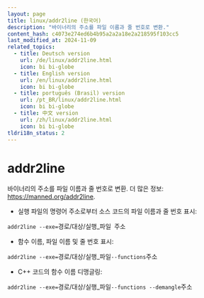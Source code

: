 ```yaml
---
layout: page
title: linux/addr2line (한국어)
description: "바이너리의 주소를 파일 이름과 줄 번호로 변환."
content_hash: c4073e274ed6b4b95a2a2a18e2a218595f103cc5
last_modified_at: 2024-11-09
related_topics:
  - title: Deutsch version
    url: /de/linux/addr2line.html
    icon: bi bi-globe
  - title: English version
    url: /en/linux/addr2line.html
    icon: bi bi-globe
  - title: português (Brasil) version
    url: /pt_BR/linux/addr2line.html
    icon: bi bi-globe
  - title: 中文 version
    url: /zh/linux/addr2line.html
    icon: bi bi-globe
tldri18n_status: 2
---
```

# addr2line

바이너리의 주소를 파일 이름과 줄 번호로 변환.
더 많은 정보: <https://manned.org/addr2line>.

- 실행 파일의 명령어 주소로부터 소스 코드의 파일 이름과 줄 번호 표시:

`addr2line --exe=`<span class="tldr-var badge badge-pill bg-dark-lm bg-white-dm text-white-lm text-dark-dm font-weight-bold">경로/대상/실행_파일</span>` `<span class="tldr-var badge badge-pill bg-dark-lm bg-white-dm text-white-lm text-dark-dm font-weight-bold">주소</span>

- 함수 이름, 파일 이름 및 줄 번호 표시:

`addr2line --exe=`<span class="tldr-var badge badge-pill bg-dark-lm bg-white-dm text-white-lm text-dark-dm font-weight-bold">경로/대상/실행_파일</span>` --functions `<span class="tldr-var badge badge-pill bg-dark-lm bg-white-dm text-white-lm text-dark-dm font-weight-bold">주소</span>

- C++ 코드의 함수 이름 디맹글링:

`addr2line --exe=`<span class="tldr-var badge badge-pill bg-dark-lm bg-white-dm text-white-lm text-dark-dm font-weight-bold">경로/대상/실행_파일</span>` --functions --demangle `<span class="tldr-var badge badge-pill bg-dark-lm bg-white-dm text-white-lm text-dark-dm font-weight-bold">주소</span>
